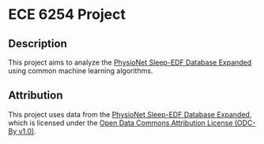 # ECE 6254 Project

## Description
This project aims to analyze the [PhysioNet Sleep-EDF Database Expanded](https://physionet.org/content/sleep-edfx/1.0.0/) using common machine learning algorithms.

## Attribution
This project uses data from the [PhysioNet Sleep-EDF Database Expanded](https://physionet.org/content/sleep-edfx/1.0.0/), which is licensed under the [Open Data Commons Attribution License (ODC-By v1.0)](https://opendatacommons.org/licenses/by/1-0/).
